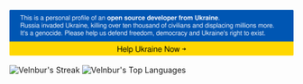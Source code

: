 [![SWUbanner](https://raw.githubusercontent.com/vshymanskyy/StandWithUkraine/main/banner-personal-page.svg)](https://vshymanskyy.github.io/StandWithUkraine)

![Velnbur's Streak](https://github-readme-stats.vercel.app/api?username=Velnbur&theme=github_dark) ![Velnbur's Top Languages](https://github-readme-stats.vercel.app/api/top-langs/?username=Velnbur&theme=github_dark&show_icons=true&hide_border=true&layout=compact)
